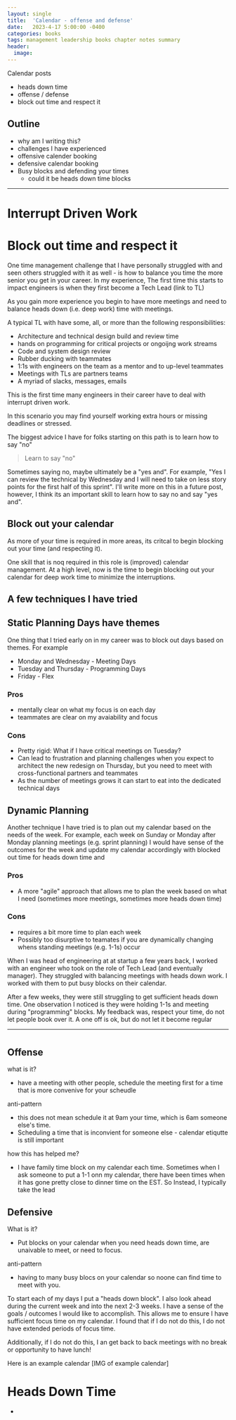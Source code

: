 ```yaml
---
layout: single
title:  'Calendar - offense and defense'
date:   2023-4-17 5:00:00 -0400
categories: books
tags: management leadership books chapter notes summary
header:
  image:
---
```


Calendar posts
- heads down time
- offense / defense
- block out time and respect it


## Outline
- why am I writing this?
- challenges I have experienced
- offensive calender booking
- defensive calendar booking
- Busy blocks and defending your times
  - could it be heads down time blocks


---
# Interrupt Driven Work
# Block out time and respect it

One time management challenge that I have personally struggled with and seen others struggled with it as well - is how to balance you time the more senior you get in your career. In my experience, The first time this starts to impact engineers is when they first become a Tech Lead (link to TL)

As you gain more experience you begin to have more meetings and need to balance heads down (i.e. deep work) time with meetings.

A typical TL with have some, all, or more than the following responsibilities:
- Architecture and technical design build and review time
- hands on programming for critical projects or ongoijng work streams
- Code and system design review
- Rubber ducking with teammates
- 1:1s with engineers on the team as a mentor and to up-level teammates
- Meetings with TLs are partners teams
- A myriad of slacks, messages, emails


This is the first time many engineers in their career have to deal with interrupt driven work.

In this scenario you may find yourself working extra hours or missing deadlines or stressed.

The biggest advice I have for folks starting on this path is to learn how to say "no"
> Learn to say "no"

Sometimes saying no, maybe ultimately be a "yes and". For example, "Yes I can review the technical by Wednesday and I will need to take on less story points for the first half of this sprint". I'll write more on this in a future post, however, I think its an important skill to learn how to say no and say "yes and".

## Block out your calendar
As more of your time is required in more areas, its critcal to begin blocking out your time (and respecting it).

One skill that is noq required in this role is (improved) calendar management. At a high level, now is the time to begin blocking out your calendar for deep work time to minimize the interruptions.

## A few techniques I have tried

## Static Planning Days have themes
One thing that I tried early on in my career was to block out days based on themes. For example
- Monday and Wednesday - Meeting Days
- Tuesday and Thursday - Programming Days
- Friday - Flex

### Pros
- mentally clear on what my focus is on each day
- teammates are clear on my avaiability and focus

### Cons
- Pretty rigid: What if I have critical meetings on Tuesday?
- Can lead to frustration and planning challenges when you expect to architect the new redesign on Thursday, but you need to meet with cross-functional partners and teammates
- As the number of meetings grows it can start to eat into the dedicated technical days


## Dynamic Planning
Another technique I have tried is to plan out my calendar based on the needs of the week. For example, each week on Sunday or Monday after Monday planning meetings (e.g. sprint planning) I would have sense of the outcomes for the week and update my calendar accordingly with blocked out time for heads down time and

### Pros
- A more "agile" approach that allows me to plan the week based on what I need (sometimes more meetings, sometimes more heads down time)


### Cons
- requires a bit more time to plan each week
- Possibly too disurptive to teamates if you are dynamically changing whens standing meetings (e.g. 1-1s) occur


When I was head of engineering at at startup a few years back, I worked with an engineer who took on the role of Tech Lead (and eventually manager). They struggled with balancing meetings with heads down work. I worked with them to put busy blocks on their calendar.

After a few weeks, they were still struggling to get sufficient heads down time. One observation  I noticed is they were holding 1-1s and meeting during "programming" blocks.  My feedback was, respect your time, do not let people book over it. A one off is ok, but do not let it become regular


---

#
## Offense
what is it?
- have a meeting with other people, schedule the meeting first for a time that is more convenive for your scheudle

anti-pattern
- this does not mean schedule it at 9am your time, which is 6am someone else's time.
- Scheduling a time that is inconvient for someone else - calendar etiqutte is still important

how this has helped me?
- I have family time block on my calendar each time. Sometimes when I ask someone to put a 1-1 onn my calendar, there have been times when it has gone pretty close to dinner time on the EST. So Instead, I typically take the lead


## Defensive
What is it?
- Put blocks on your calendar when you need heads down time, are unaivable to meet, or need to focus.

anti-pattern
- having to many busy blocs on your calendar so noone can find time to meet with you.

To start each of my days I put a "heads down block". I also look ahead during the current week and into the next 2-3 weeks. I have a sense of the goals / outcomes I would like to accomplish. This allows me to ensure I have sufficient focus time on my calendar. I found that if I do not do this, I do not have extended periods of focus time.

Additionally, if I do not do this, I an get back to back meetings with no break or opportunity to have lunch!

Here is an example calendar
[IMG of example calendar]


# Heads Down Time
- 
